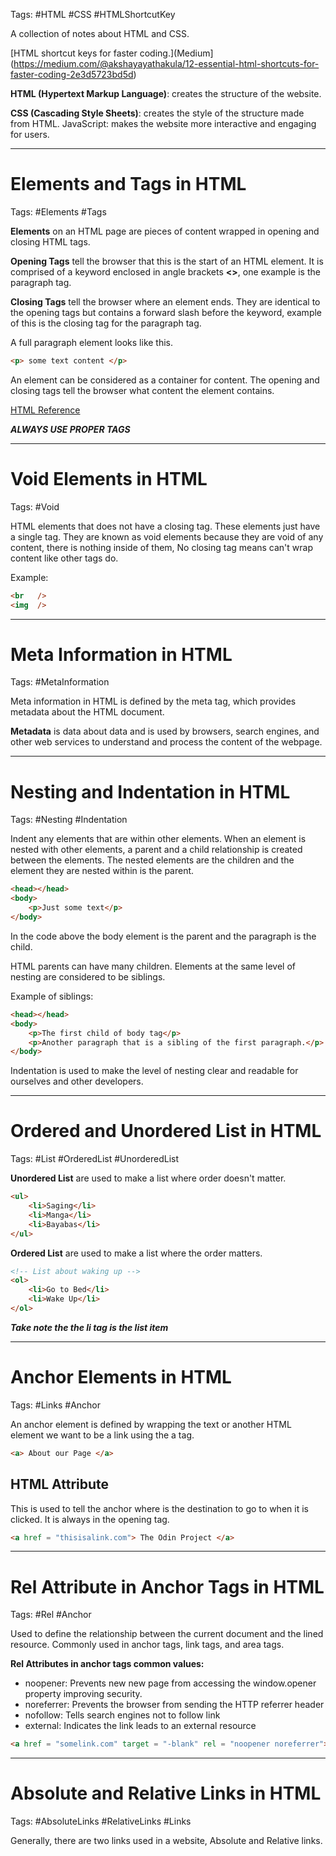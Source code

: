 Tags: #HTML #CSS #HTMLShortcutKey

A collection of notes about HTML and CSS.

[HTML shortcut keys for faster coding.](Medium](https://medium.com/@akshayayathakula/12-essential-html-shortcuts-for-faster-coding-2e3d5723bd5d)

**HTML (Hypertext Markup Language)**: creates the structure of the website.

**CSS (Cascading Style Sheets)**: creates the style of the structure made from HTML.
JavaScript: makes the website more interactive and engaging for users.

---
# Elements and Tags in HTML

Tags: #Elements #Tags 

**Elements** on an HTML page are pieces of content wrapped in opening and closing HTML tags.

**Opening Tags** tell the browser that this is the start of an HTML element. It is comprised of a keyword enclosed in angle brackets **<>**, one example is the paragraph tag.

**Closing Tags** tell the browser where an element ends. They are identical to the opening tags but contains a forward slash before the keyword, example of this is the closing tag for the paragraph tag.

A full paragraph element looks like this.
```html
<p> some text content </p>
```

An element can be considered as a container for content. The opening and closing tags tell the browser what content the element contains.

[HTML Reference](https://developer.mozilla.org/en-US/docs/Web/HTML/Reference/Elements)

***ALWAYS USE PROPER TAGS***

---
# Void Elements in HTML

Tags: #Void

HTML elements that does not have a closing tag.  These elements just have a single tag. They are known as void elements because they are void of any content, there is nothing inside of them, No closing tag means can't wrap content like other tags do.

Example:
```html
<br   />
<img  />
```

---
# Meta Information in HTML

Tags: #MetaInformation

Meta information in HTML is defined by the meta tag, which provides metadata about the HTML document. 

**Metadata** is data about data and is used by browsers, search engines, and other web services to understand and process the content of the webpage.

---
# Nesting and Indentation in HTML

Tags: #Nesting #Indentation

Indent any elements that are within other elements. When an element is nested with other elements, a parent and a child relationship is created between the elements. The nested elements are the children and the element they are nested within is the parent.

```html
<head></head>
<body>
	<p>Just some text</p>
</body>
```

In the code above the body element is the parent and the paragraph is the child.

HTML parents can have many children. Elements at the same level of nesting are considered to be siblings.

Example of siblings:
```html
<head></head>
<body>
	<p>The first child of body tag</p>
	<p>Another paragraph that is a sibling of the first paragraph.</p>
</body>
```

Indentation is used to make the level of nesting clear and readable for ourselves and other developers.

---
# Ordered and Unordered List in HTML

Tags: #List #OrderedList #UnorderedList

**Unordered List** are used to make a list where order doesn't matter.

```html
<ul>
	<li>Saging</li>
	<li>Manga</li>
	<li>Bayabas</li>
</ul>
```

**Ordered List** are used to make a list where the order matters.

```html
<!-- List about waking up -->
<ol>
	<li>Go to Bed</li>
	<li>Wake Up</li>
</ol>
```

***Take note the the li tag is the list item***

---

# Anchor Elements in HTML

Tags: #Links #Anchor

An anchor element is defined by wrapping the text or another HTML element we want to be a link using the a tag.

```html
<a> About our Page </a>
```

## HTML Attribute

This is used to tell the anchor where is the destination to go to when it is clicked.  It is always in the opening tag. 

```html
<a href = "thisisalink.com"> The Odin Project </a>
```

---

# Rel Attribute in Anchor Tags in HTML

Tags: #Rel #Anchor

Used to define the relationship between the current document and the lined resource. Commonly used in anchor tags, link tags, and area tags.

**Rel Attributes in anchor tags common values:**
- noopener: Prevents new new page from accessing the window.opener property improving security.
- noreferrer: Prevents the browser from sending the HTTP referrer header
- nofollow: Tells search engines not to follow link
- external: Indicates the link leads to an external resource

```html
<a href = "somelink.com" target = "-blank" rel = "noopener noreferrer">Click This</a>
```

---
# Absolute and Relative Links in HTML

Tags: #AbsoluteLinks #RelativeLinks #Links 

Generally, there are two links used in a website, Absolute and Relative links. 
